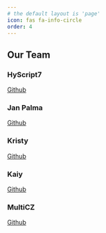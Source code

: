 ```yaml
---
# the default layout is 'page'
icon: fas fa-info-circle
order: 4
---
```


## Our Team

### HyScript7
<!-- Write somethin about your self -->
[Github](https://github.com/HyScript7)

### Jan Palma
<!-- Write somethin about your self -->
[Github](https://github.com/mobilex1122)

### Kristy
<!-- Write somethin about your self -->
[Github](https://github.com/SomeKristi)

### Kaiy
<!-- Write somethin about your self -->
[Github](https://github.com/KaiyWhiteSnow)

### MultiCZ
<!-- Write somethin about your self -->
[Github](https://github.com/Multi07)
